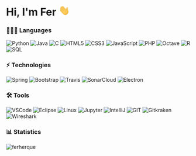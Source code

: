 <h1 align="left">Hi, I'm Fer <img src="https://raw.githubusercontent.com/ABSphreak/ABSphreak/master/gifs/Hi.gif" width="30px" /></h1>

<h3> 👨🏻‍💻 Languages </h3>

![Python](https://img.shields.io/badge/Python-14354C?style=for-the-badge&logo=python&logoColor=white)
![Java](https://img.shields.io/badge/Java-ED8B00?style=for-the-badge&logo=java&logoColor=white)
![C](https://img.shields.io/badge/C-00599C?style=for-the-badge&logo=c&logoColor=white)
![HTML5](https://img.shields.io/badge/HTML5-E34F26?style=for-the-badge&logo=html5&logoColor=white)
![CSS3](https://img.shields.io/badge/CSS-239120?&style=for-the-badge&logo=css3&logoColor=white)
![JavaScript](https://img.shields.io/badge/JavaScript-F7DF1E?style=for-the-badge&logo=javascript&logoColor=black)
![PHP](https://img.shields.io/badge/PHP-777BB4?style=for-the-badge&logo=php&logoColor=white)
![Octave](https://img.shields.io/badge/Octave-FFA600?style=for-the-badge&logo=octave&logoColor=white)
![R](https://img.shields.io/badge/R-276DC3?style=for-the-badge&logo=r&logoColor=white)
![SQL](https://img.shields.io/badge/SQL-00000F?style=for-the-badge&logo=mysql&logoColor=white)


<h3> ⚡ Technologies </h3>

![Spring](https://img.shields.io/badge/Spring-6DB33F?style=for-the-badge&logo=spring&logoColor=white)
![Bootstrap](https://img.shields.io/badge/Bootstrap-563D7C?style=for-the-badge&logo=bootstrap&logoColor=white)
![Travis](https://img.shields.io/badge/Travis%20Ci-EC7637?style=for-the-badge&logo=travis)
![SonarCloud](https://img.shields.io/badge/SonarCloud-e36200?style=for-the-badge&logo=sonarcloud&logoColor=white)
![Electron](https://img.shields.io/badge/Electron-212057?style=for-the-badge&logo=electron&logoColor=white)

<h3> 🛠 Tools </h3>

![VSCode](https://img.shields.io/badge/VS%20Code-008FFF?style=for-the-badge&logo=visual-studio-code)
![Eclipse](https://img.shields.io/badge/Eclipse-4C1696?style=for-the-badge&logo=eclipse&logoColor=white)
![Linux](https://img.shields.io/badge/Linux-black?style=for-the-badge&logo=linux&logoColor=white)
![Jupyter](https://img.shields.io/badge/Jupyter-FFA600?style=for-the-badge&logo=jupyter&logoColor=white)
![IntelliJ](https://img.shields.io/badge/IntelliJ-E93FDC?style=for-the-badge&logo=intellij-idea)
![GIT](https://img.shields.io/badge/Git-E34F26?style=for-the-badge&logo=git&logoColor=white)
![Gitkraken](https://img.shields.io/badge/Gitkraken-2a2a3d?style=for-the-badge&logo=gitkraken&logoColor=white)
![Wireshark](https://img.shields.io/badge/Wireshark-585858?style=for-the-badge&logo=wireshark&logoColor=white)

<h3> 📊 Statistics </h3>

<img src="https://github-readme-stats.vercel.app/api?username=ferherque&show_icons=true" alt="ferherque" />
